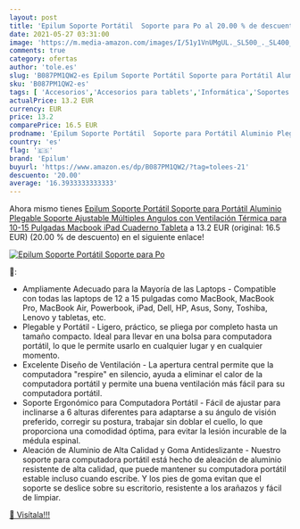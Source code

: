 ```yaml
---
layout: post
title: 'Epilum Soporte Portátil  Soporte para Po al 20.00 % de descuento'
date: 2021-05-27 03:31:00
image: 'https://m.media-amazon.com/images/I/51y1VnUMgUL._SL500_._SL400_.jpg'
comments: true
category: ofertas
author: 'tole.es'
slug: 'B087PM1QW2-es Epilum Soporte Portátil Soporte para Portátil Aluminio...'
sku: 'B087PM1QW2-es'
tags: [ 'Accesorios','Accesorios para tablets','Informática','Soportes para tablets','epilum','ipad', ]
actualPrice: 13.2 EUR
currency: EUR
price: 13.2
comparePrice: 16.5 EUR
prodname: 'Epilum Soporte Portátil  Soporte para Portátil Aluminio Plegable Soporte Ajustable Múltiples Angulos con Ventilación Térmica para 10-15 Pulgadas Macbook  iPad  Cuaderno  Tableta'
country: 'es'
flag: '🇪🇸'
brand: 'Epilum'
buyurl: 'https://www.amazon.es/dp/B087PM1QW2/?tag=tolees-21'
descuento: '20.00'
average: '16.3933333333333'
---
```


Ahora mismo tienes [Epilum Soporte Portátil  Soporte para Portátil Aluminio Plegable Soporte Ajustable Múltiples Angulos con Ventilación Térmica para 10-15 Pulgadas Macbook  iPad  Cuaderno  Tableta](https://www.amazon.es/dp/B087PM1QW2/?tag=tolees-21) a 13.2 EUR (original: 16.5 EUR) (20.00 %  de descuento) en el siguiente enlace!

[![Epilum Soporte Portátil  Soporte para Po](https://m.media-amazon.com/images/I/51y1VnUMgUL._SL500_._SL400_.jpg)](https://www.amazon.es/dp/B087PM1QW2/?tag=tolees-21)

🔎:

- Ampliamente Adecuado para la Mayoría de las Laptops - Compatible con todas las laptops de 12 a 15 pulgadas como MacBook, MacBook Pro, MacBook Air, Powerbook, iPad, Dell, HP, Asus, Sony, Toshiba, Lenovo y tabletas, etc.
- Plegable y Portátil - Ligero, práctico, se pliega por completo hasta un tamaño compacto. Ideal para llevar en una bolsa para computadora portátil, lo que le permite usarlo en cualquier lugar y en cualquier momento.
- Excelente Diseño de Ventilación - La apertura central permite que la computadora "respire" en silencio, ayuda a eliminar el calor de la computadora portátil y permite una buena ventilación más fácil para su computadora portátil.
- Soporte Ergonómico para Computadora Portátil - Fácil de ajustar para inclinarse a 6 alturas diferentes para adaptarse a su ángulo de visión preferido, corregir su postura, trabajar sin doblar el cuello, lo que proporciona una comodidad óptima, para evitar la lesión incurable de la médula espinal.
- Aleación de Aluminio de Alta Calidad y Goma Antideslizante - Nuestro soporte para computadora portátil está hecho de aleación de aluminio resistente de alta calidad, que puede mantener su computadora portátil estable incluso cuando escribe. Y los pies de goma evitan que el soporte se deslice sobre su escritorio, resistente a los arañazos y fácil de limpiar.

[🛒 Visítala!!!](https://www.amazon.es/dp/B087PM1QW2/?tag=tolees-21)
